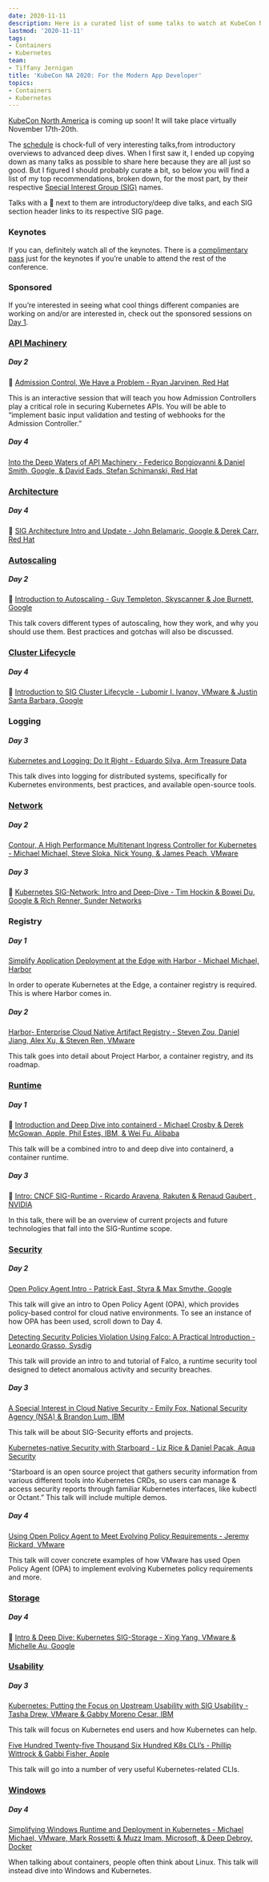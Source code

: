 ```yaml
---
date: 2020-11-11
description: Here is a curated list of some talks to watch at KubeCon NA 2020
lastmod: '2020-11-11'
tags:
- Containers
- Kubernetes
team:
- Tiffany Jernigan
title: 'KubeCon NA 2020: For the Modern App Developer'
topics:
- Containers
- Kubernetes
---
```


[KubeCon North America](https://events.linuxfoundation.org/kubecon-cloudnativecon-north-america/) is coming up soon! It will take place virtually November 17th-20th.

The [schedule](https://events.linuxfoundation.org/kubecon-cloudnativecon-north-america/program/schedule/) is chock-full of very interesting talks,from introductory overviews to advanced deep dives. When I first saw it, I ended up copying down as many talks as possible to share here because they are all just so good. But I figured I should probably curate a bit, so below you will find a list of my top recommendations, broken down, for the most part, by their respective [Special Interest Group (SIG)](https://github.com/kubernetes/community/blob/master/sig-list.md) names.

Talks with a 🌱 next to them are introductory/deep dive talks, and each SIG section header links to its respective SIG page.

### Keynotes
If you can, definitely watch all of the keynotes. There is a [complimentary pass](https://events.linuxfoundation.org/kubecon-cloudnativecon-north-america/register/)  just for the keynotes if you’re unable to attend the rest of the conference.

### Sponsored
If you’re interested in seeing what cool things different companies are working on and/or are interested in, check out the sponsored sessions on [Day 1](https://kccncna20.sched.com/2020-11-17/overview/?iframe=no).

### [API Machinery](https://github.com/kubernetes/community/tree/master/sig-api-machinery)
##### Day 2
🌱 [Admission Control, We Have a Problem - Ryan Jarvinen, Red Hat](https://kccncna20.sched.com/event/ekBb/admission-control-we-have-a-problem-ryan-jarvinen-red-hat?iframe=yes&w=100%&sidebar=yes&bg=no)

This is an interactive session that will teach you how Admission Controllers play a critical role in securing Kubernetes APIs. You will be able to “implement basic input validation and testing of webhooks for the Admission Controller.” 

##### Day 4
[Into the Deep Waters of API Machinery - Federico Bongiovanni & Daniel Smith, Google, & David Eads, Stefan Schimanski, Red Hat](https://kccncna20.sched.com/event/ekGp/into-the-deep-waters-of-api-machinery-federico-bongiovanni-daniel-smith-google-david-eads-stefan-schimanski-red-hat?iframe=yes&w=&sidebar=yes&bg=no)

### [Architecture](https://github.com/kubernetes/community/blob/master/sig-architecture/README.md)
##### Day 4
🌱 [SIG Architecture Intro and Update - John Belamaric, Google & Derek Carr, Red Hat](https://kccncna20.sched.com/event/ekGs/sig-architecture-intro-and-update-john-belamaric-google-derek-carr-red-hat)

### [Autoscaling](https://github.com/kubernetes/community/blob/master/sig-autoscaling/README.md)
##### Day 2
🌱 [Introduction to Autoscaling - Guy Templeton, Skyscanner & Joe Burnett, Google](https://kccncna20.sched.com/event/ekGm/introduction-to-autoscaling-guy-templeton-skyscanner-joe-burnett-google?iframe=yes&w=100%&sidebar=yes&bg=no)

This talk covers different types of autoscaling, how they work, and why you should use them. Best practices and gotchas will also be discussed.

### [Cluster Lifecycle](https://github.com/kubernetes/community/blob/master/sig-cluster-lifecycle/README.md)
##### Day 4
🌱 [Introduction to SIG Cluster Lifecycle - Lubomir I. Ivanov, VMware & Justin Santa Barbara, Google](https://kccncna20.sched.com/event/ekH4/introduction-to-sig-cluster-lifecycle-lubomir-i-ivanov-vmware-justin-santa-barbara-google?iframe=yes&w=100%&sidebar=yes&bg=no)

### Logging
##### Day 3
[Kubernetes and Logging: Do It Right - Eduardo Silva, Arm Treasure Data](https://kccncna20.sched.com/event/ekA9/kubernetes-and-logging-do-it-right-eduardo-silva-arm-treasure-data)

This talk dives into logging for distributed systems, specifically for Kubernetes environments, best practices, and available open-source tools.

### [Network](https://github.com/kubernetes/community/blob/master/sig-network/README.md)
##### Day 2
[Contour, A High Performance Multitenant Ingress Controller for Kubernetes - Michael Michael, Steve Sloka, Nick Young, & James Peach, VMware](https://kccncna20.sched.com/event/ekGX/contour-a-high-performance-multitenant-ingress-controller-for-kubernetes-michael-michael-steve-sloka-nick-young-james-peach-vmware?iframe=yes&w=100%&sidebar=yes&bg=no)

##### Day 3
🌱 [Kubernetes SIG-Network: Intro and Deep-Dive - Tim Hockin & Bowei Du, Google & Rich Renner, Sunder Networks](https://kccncna20.sched.com/event/ekHt/kubernetes-sig-network-intro-and-deep-dive-tim-hockin-bowei-du-google-rich-renner-sunder-networks?iframe=yes&w=100%&sidebar=yes&bg=no)

### Registry
##### Day 1
[Simplify Application Deployment at the Edge with Harbor - Michael Michael, Harbor](https://kccncna20.sched.com/event/fGWK/simplify-application-deployment-at-the-edge-with-harbor-michael-michael-harbor?iframe=yes&w=100%&sidebar=yes&bg=no)

In order to operate Kubernetes at the Edge, a container registry is required. This is where Harbor comes in.

##### Day 2
[Harbor- Enterprise Cloud Native Artifact Registry - Steven Zou, Daniel Jiang, Alex Xu, & Steven Ren, VMware](https://kccncna20.sched.com/event/ekI5/harbor-enterprise-cloud-native-artifact-registry-steven-zou-daniel-jiang-alex-xu-steven-ren-vmware?iframe=yes&w=100%&sidebar=yes&bg=no)

This talk goes into detail about Project Harbor, a container registry, and its roadmap.

### [Runtime](https://github.com/cncf/sig-runtime)
##### Day 1
🌱 [Introduction and Deep Dive into containerd - Michael Crosby & Derek McGowan, Apple, Phil Estes, IBM, & Wei Fu, Alibaba](https://kccncna20.sched.com/event/ekGF/introduction-and-deep-dive-into-containerd-michael-crosby-derek-mcgowan-apple-phil-estes-ibm-wei-fu-alibaba?iframe=yes&w=100%&sidebar=yes&bg=no)

This talk will be a combined intro to and deep dive into containerd, a container runtime.

##### Day 3
🌱 [Intro: CNCF SIG-Runtime - Ricardo Aravena, Rakuten & Renaud Gaubert , NVIDIA](https://kccncna20.sched.com/event/ekG6/intro-cncf-sig-runtime-ricardo-aravena-rakuten-renaud-gaubert-nvidia?iframe=yes&w=100%&sidebar=yes&bg=no)

In this talk, there will be an overview of current projects and future technologies that fall into the SIG-Runtime scope.

### [Security](https://github.com/kubernetes/community/blob/master/sig-security/README.md)
##### Day 2
[Open Policy Agent Intro - Patrick East, Styra & Max Smythe, Google](https://kccncna20.sched.com/event/ekI2/open-policy-agent-intro-patrick-east-styra-max-smythe-google?iframe=yes&w=100%&sidebar=yes&bg=no)

This talk will give an intro to Open Policy Agent (OPA), which provides policy-based control for cloud native environments. To see an instance of how OPA has been used, scroll down to Day 4.

[Detecting Security Policies Violation Using Falco: A Practical Introduction - Leonardo Grasso, Sysdig](https://kccncna20.sched.com/event/ekGI/detecting-security-policies-violation-using-falco-a-practical-introduction-leonardo-grasso-sysdig?iframe=no&w=100%25&sidebar=yes&bg=no)

This talk will provide an intro to and tutorial of Falco, a runtime security tool designed to detect anomalous activity and security breaches.

##### Day 3
[A Special Interest in Cloud Native Security - Emily Fox, National Security Agency (NSA) & Brandon Lum, IBM](https://kccncna20.sched.com/event/ekG3/a-special-interest-in-cloud-native-security-emily-fox-national-security-agency-nsa-brandon-lum-ibm?iframe=yes&w=100%&sidebar=yes&bg=no)

This talk will be about SIG-Security efforts and projects.

[Kubernetes-native Security with Starboard - Liz Rice & Daniel Pacak, Aqua Security](https://events.linuxfoundation.org/kubecon-cloudnativecon-north-america/program/schedule/)

“Starboard is an open source project that gathers security information from various different tools into Kubernetes CRDs, so users can manage & access security reports through familiar Kubernetes interfaces, like kubectl or Octant.” This talk will include multiple demos.

##### Day 4
[Using Open Policy Agent to Meet Evolving Policy Requirements - Jeremy Rickard, VMware](https://kccncna20.sched.com/event/ekEP/using-open-policy-agent-to-meet-evolving-policy-requirements-jeremy-rickard-vmware) 

This talk will cover concrete examples of how VMware has used Open Policy Agent (OPA) to implement evolving Kubernetes policy requirements and more.

### [Storage](https://github.com/kubernetes/community/blob/master/sig-storage/README.md)
##### Day 4
🌱 [Intro & Deep Dive: Kubernetes SIG-Storage - Xing Yang, VMware & Michelle Au, Google](https://kccncna20.sched.com/event/ekHD/intro-deep-dive-kubernetes-sig-storage-xing-yang-vmware-michelle-au-google?iframe=yes&w=&sidebar=yes&bg=no)

### [Usability](https://github.com/kubernetes/community/blob/master/sig-usability/README.md)
##### Day 3
[Kubernetes: Putting the Focus on Upstream Usability with SIG Usability - Tasha Drew, VMware & Gabby Moreno Cesar, IBM](https://kccncna20.sched.com/event/ekHY/kubernetes-putting-the-focus-on-upstream-usability-with-sig-usability-tasha-drew-vmware-gabby-moreno-cesar-ibm?iframe=yes&w=100%&sidebar=yes&bg=no)

This talk will focus on Kubernetes end users and how Kubernetes can help.

[Five Hundred Twenty-five Thousand Six Hundred K8s CLI’s - Phillip Wittrock & Gabbi Fisher, Apple](https://kccncna20.sched.com/event/ek9o/five-hundred-twenty-five-thousand-six-hundred-k8s-clis-phillip-wittrock-gabbi-fisher-apple)

This talk will go into a number of very useful Kubernetes-related CLIs.

### [Windows](https://github.com/kubernetes/community/blob/master/sig-windows/README.md)
##### Day 4
[Simplifying Windows Runtime and Deployment in Kubernetes - Michael Michael, VMware, Mark Rossetti & Muzz Imam, Microsoft, & Deep Debroy, Docker](https://kccncna20.sched.com/event/ekFu/simplifying-windows-runtime-and-deployment-in-kubernetes-michael-michael-vmware-mark-rossetti-muzz-imam-microsoft-deep-debroy-docker?iframe=yes&w=100%&sidebar=yes&bg=no)

When talking about containers, people often think about Linux. This talk will instead dive into Windows and Kubernetes.
